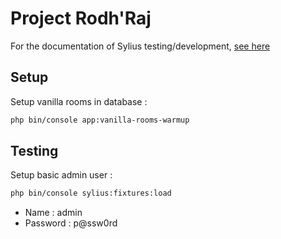 # Project Rodh'Raj

For the documentation of Sylius testing/development, [see here](https://github.com/Sylius/PluginSkeleton)

## Setup

Setup vanilla rooms in database :

```bash
php bin/console app:vanilla-rooms-warmup
```

## Testing

Setup basic admin user :

```bash
php bin/console sylius:fixtures:load
```

- Name : admin
- Password : p@ssw0rd
